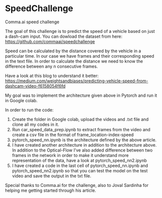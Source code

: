 # SpeedChallenge
Comma.ai speed challenge

The goal of this challenge is to predict the speed of a vehicle based on just a dash-cam input. 
You can dowload the dataset from here: https://github.com/commaai/speedchallenge

Speed can be calculated by the distance covered by the vehicle in a particular time. In our case we have frames and their corresponding speed in the text file.
In order to calculate the distance we need to know the difference between any n consecutive frames. 

Have a look at this blog to understand it better: https://medium.com/weightsandbiases/predicting-vehicle-speed-from-dashcam-video-f6158054f6fd

My goal was to implement the architecture given above in Pytorch and run it in Google colab. 

In order to run the code: 
1) Create the folder in Google colab, upload the videos and .txt file and clone all my codes in it.
2) Run car_speed_data_prep.ipynb to extract frames from the video and create a csv file in the format of frame_location-index-speed
3) pytorch_speed_nn.ipynb is the architecture defined by the above article.
4) I have created another architecture in addition to the architecture above. In addition to the Optical-Flow I've also added difference between two frames in the network in order to make it understand more representation of the data, have a look at pytorch_speed_nn2.ipynb
5) I have created a code in the last cell of pytorch_speed_nn.ipynb and pytorch_speed_nn2.ipynb so that you can test the model on the test video and save the output in the txt file.



Special thanks to Comma.ai for the challenge, also to Joval Sardinha for helping me getting started through his article.












